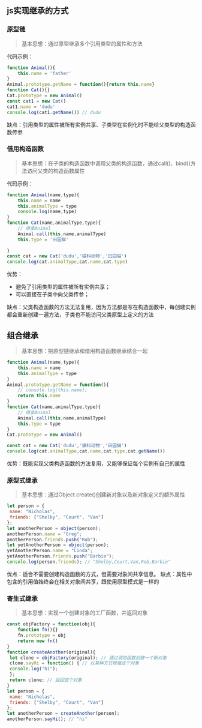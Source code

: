## js实现继承的方式

### 原型链
> 基本思想：通过原型继承多个引用类型的属性和方法
> 
代码示例：
```js
function Animal(){
    this.name = 'father'
}
Animal.prototype.getName = function(){return this.name}
function Cat(){}
Cat.prototype = new Animal()
const cat1 = new Cat()
cat1.name = 'dudu'
console.log(cat1.getName()) // dudu
```
缺点：引用类型的属性被所有实例共享、子类型在实例化时不能给父类型的构造函数传参

### 借用构造函数
> 基本思想：在子类的构造函数中调用父类的构造函数，通过call()、bind()方法访问父类的构造函数属性

代码示例：
```js
function Animal(name,type){
    this.name = name
    this.animalType = type
    console.log(name,type)
}
function Cat(name,animalType,type){
    // 继承Animal
    Animal.call(this,name,animalType)
    this.type = '田园猫'
    
}
const cat = new Cat('dudu','猫科动物','田园猫')
console.log(cat.animalType,cat.name,cat.type)
```
优势：
- 避免了引用类型的属性被所有实例共享；
- 可以直接在子类中向父类传参；

缺点：父类构造函数的方法无法复用，因为方法都是写在构造函数中，每创建实例都会重新创建一遍方法，子类也不能访问父类原型上定义的方法

## 组合继承

> 基本思想：把原型链继承和借用构造函数继承结合一起

```js
function Animal(name,type){
    this.name = name
    this.animalType = type
}
Animal.prototype.getName = function(){
    // console.log(this.name);
    return this.name
}
function Cat(name,animalType,type){
    // 继承Animal
    Animal.call(this,name,animalType)
    this.type = type
}
Cat.prototype = new Animal()

const cat = new Cat('dudu','猫科动物','田园猫')
console.log(cat.animalType,cat.name,cat.type,cat.getName())

```

优势：既能实现父类构造函数的方法复用，又能够保证每个实例有自己的属性

### 原型式继承
> 基本思想：通过Object.create()创建新对象以及新对象定义的额外属性

```js
let person = { 
 name: "Nicholas", 
 friends: ["Shelby", "Court", "Van"] 
}; 
let anotherPerson = object(person); 
anotherPerson.name = "Greg"; 
anotherPerson.friends.push("Rob"); 
let yetAnotherPerson = object(person); 
yetAnotherPerson.name = "Linda"; 
yetAnotherPerson.friends.push("Barbie"); 
console.log(person.friends); // "Shelby,Court,Van,Rob,Barbie"
```
优点：适合不需要创建构造函数的方式，但需要对象间共享信息。
缺点：属性中包含的引用值始终会在相关对象间共享，跟使用原型模式是一样的

### 寄生式继承
> 基本思想：实现一个创建对象的工厂函数，并返回对象

```js
const objFactory = function(obj){
    function fn(){}
    fn.prototype = obj
    return new fn()
}
function createAnother(original){ 
 let clone = objFactory(original); // 通过调用函数创建一个新对象
 clone.sayHi = function() { // 以某种方式增强这个对象
 console.log("hi"); 
 }; 
 return clone; // 返回这个对象
}
let person = { 
 name: "Nicholas", 
 friends: ["Shelby", "Court", "Van"] 
}; 
let anotherPerson = createAnother(person); 
anotherPerson.sayHi(); // "hi"
```




